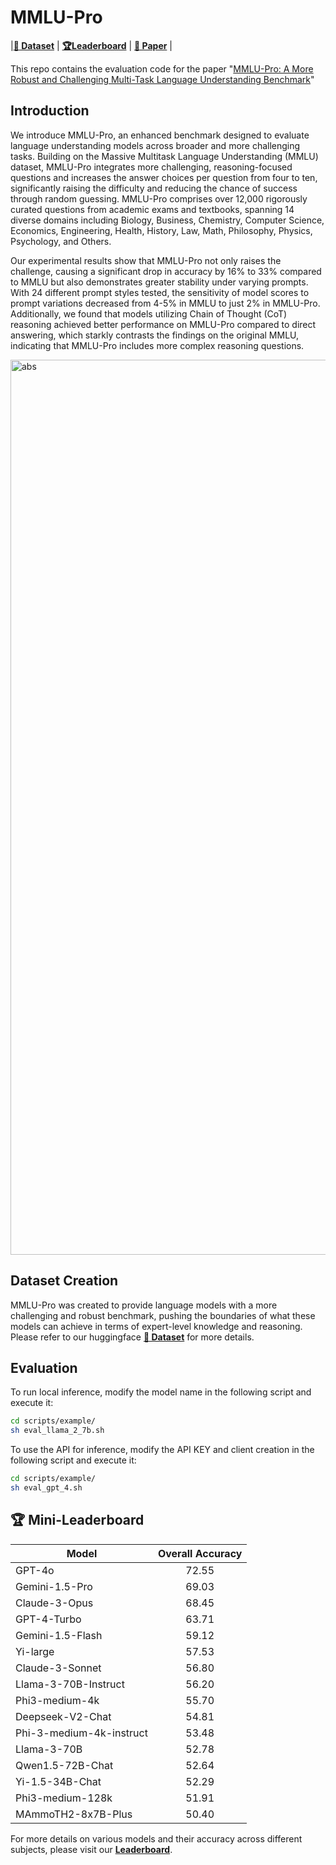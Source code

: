 # MMLU-Pro

|[**🤗 Dataset**](https://huggingface.co/datasets/TIGER-Lab/MMLU-Pro) | [**🏆Leaderboard**](https://huggingface.co/spaces/TIGER-Lab/MMLU-Pro) | [**📖 Paper**](https://arxiv.org/abs/2406.01574) |

This repo contains the evaluation code for the paper "[MMLU-Pro: A More Robust and Challenging Multi-Task Language Understanding Benchmark](https://arxiv.org/abs/2406.01574.pdf)"

## Introduction
We introduce MMLU-Pro, an enhanced benchmark designed to evaluate language understanding models across broader and more challenging tasks. Building on the Massive Multitask Language Understanding (MMLU) dataset, MMLU-Pro integrates more challenging, reasoning-focused questions and increases the answer choices per question from four to ten, significantly raising the difficulty and reducing the chance of success through random guessing. MMLU-Pro comprises over 12,000 rigorously curated questions from academic exams and textbooks, spanning 14 diverse domains including Biology, Business, Chemistry, Computer Science, Economics, Engineering, Health, History, Law, Math, Philosophy, Physics, Psychology, and Others.  

Our experimental results show that MMLU-Pro not only raises the challenge, causing a significant drop in accuracy by 16% to 33% compared to MMLU but also demonstrates greater stability under varying prompts. With 24 different prompt styles tested, the sensitivity of model scores to prompt variations decreased from 4-5% in MMLU to just 2% in MMLU-Pro. Additionally, we found that models utilizing Chain of Thought (CoT) reasoning achieved better performance on MMLU-Pro compared to direct answering, which starkly contrasts the findings on the original MMLU, indicating that MMLU-Pro includes more complex reasoning questions. 

<img width="1432" alt="abs" src="https://github.com/TIGER-AI-Lab/MMLU-Pro/assets/20929360/8e369fc2-5b6b-4bab-8a44-9e222e742027">

## Dataset Creation
MMLU-Pro was created to provide language models with a more challenging and robust benchmark, pushing the boundaries of what these models can achieve in terms of expert-level knowledge and reasoning. Please refer to our huggingface [**🤗 Dataset**](https://huggingface.co/datasets/TIGER-Lab/MMLU-Pro) for more details.

## Evaluation

To run local inference, modify the model name in the following script and execute it:

```bash
cd scripts/example/
sh eval_llama_2_7b.sh
```

To use the API for inference, modify the API KEY and client creation in the following script and execute it:

```bash
cd scripts/example/
sh eval_gpt_4.sh
```
## 🏆 Mini-Leaderboard
| Model                          | Overall Accuracy | 
|--------------------------------|:----------------:|
| GPT-4o                         | 72.55            | 
| Gemini-1.5-Pro                 | 69.03            |
| Claude-3-Opus                  | 68.45            |
| GPT-4-Turbo                    | 63.71            | 
| Gemini-1.5-Flash               | 59.12            |
| Yi-large                       | 57.53            |
| Claude-3-Sonnet                | 56.80            |
| Llama-3-70B-Instruct           | 56.20            |
| Phi3-medium-4k                 | 55.70            |
| Deepseek-V2-Chat               | 54.81            |
| Phi-3-medium-4k-instruct       | 53.48            |
| Llama-3-70B                    | 52.78            |
| Qwen1.5-72B-Chat               | 52.64            |
| Yi-1.5-34B-Chat                | 52.29            |
| Phi3-medium-128k               | 51.91            |
| MAmmoTH2-8x7B-Plus             | 50.40            |

For more details on various models and their accuracy across different subjects, please visit our [**Leaderboard**](https://huggingface.co/spaces/TIGER-Lab/MMLU-Pro).


